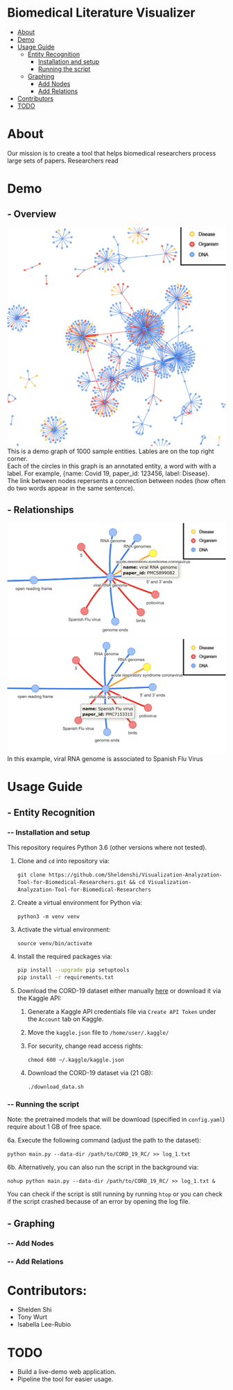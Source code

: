 # Biomedical Literature Visualizer 
- [About](#about)
- [Demo](#demo)
- [Usage Guide](#usage-guide)
   - [Entity Recognition](#entity-recognition)
      - [Installation and setup](#installation-and-setup)
      - [Running the script](#running-the-script)
   - [Graphing](#graphing)
      - [Add Nodes](#add-nodes)
      - [Add Relations](#add-relations)
- [Contributors](#contributors)
- [TODO](#todo)

# About
Our mission is to create a tool that helps biomedical researchers process large sets of papers. Researchers read 
# Demo
## - Overview
![1000 Sample Nodes](media/1000_sample_nodes.jpg)
This is a demo graph of 1000 sample entities. Lables are on the top right corner. <br />
Each of the circles in this graph is an annotated entity, a word with with a label. For example, {name: Covid 19, paper_id: 123456, label: Disease}. <br />
The link between nodes repersents a connection between nodes (how often do two words appear in the same sentence).
## - Relationships
![node1](media/link_sample1.jpg)
![node2](media/link_sample2.jpg)
In this example, viral RNA genome is associated to Spanish Flu Virus
# Usage Guide
## - Entity Recognition
### -- Installation and setup
This repository requires Python 3.6 (other versions where not tested).

1. Clone and `cd` into repository via: 

   `git clone https://github.com/Sheldenshi/Visualization-Analyzation-Tool-for-Biomedical-Researchers.git && cd Visualization-Analyzation-Tool-for-Biomedical-Researchers`

2. Create a virtual environment for Python via: 

   `python3 -m venv venv`

3. Activate the virtual environment: 

   `source venv/bin/activate`

4. Install the required packages via: 

   ```bash
   pip install --upgrade pip setuptools
   pip install -r requirements.txt
   ```

5. Download the CORD-19 dataset either manually [here](https://www.kaggle.com/allen-institute-for-ai/CORD-19-research-challenge) or download it via the Kaggle API:

   1. Generate a Kaggle API credentials file via `Create API Token` under the `Account` tab on Kaggle.

   2. Move the `kaggle.json` file to `/home/user/.kaggle/`

   3. For security, change read access rights: 

      `chmod 600 ~/.kaggle/kaggle.json` 

   4. Download the CORD-19 dataset via (21 GB):

      `./download_data.sh`

### -- Running the script

Note: the pretrained models that will be download (specified in `config.yaml`) require about 1 GB of free space.

6a. Execute the following command (adjust the path to the dataset): 

`python main.py --data-dir /path/to/CORD_19_RC/ >> log_1.txt`

6b. Alternatively, you can also run the script in the background via:

`nohup python main.py --data-dir /path/to/CORD_19_RC/ >> log_1.txt &`

You can check if the script is still running by running `htop` or you can check if the script crashed because of an error by opening the log file.
## - Graphing
### -- Add Nodes
### -- Add Relations
# Contributors:
* Shelden Shi
* Tony Wurt
* Isabella Lee-Rubio
# TODO
* Build a live-demo web application.
* Pipeline the tool for easier usage.
